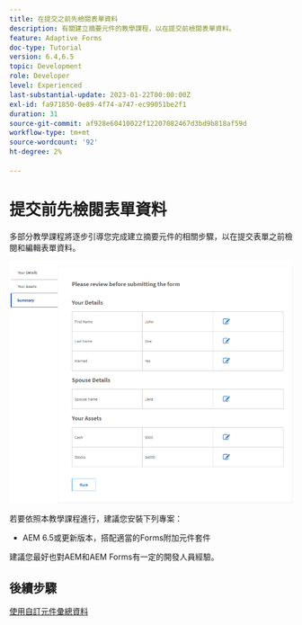 ```yaml
---
title: 在提交之前先檢閱表單資料
description: 有關建立摘要元件的教學課程，以在提交前檢閱表單資料。
feature: Adaptive Forms
doc-type: Tutorial
version: 6.4,6.5
topic: Development
role: Developer
level: Experienced
last-substantial-update: 2023-01-22T00:00:00Z
exl-id: fa971850-0e89-4f74-a747-ec99051be2f1
duration: 31
source-git-commit: af928e60410022f12207082467d3bd9b818af59d
workflow-type: tm+mt
source-wordcount: '92'
ht-degree: 2%

---
```


# 提交前先檢閱表單資料

多部分教學課程將逐步引導您完成建立摘要元件的相關步驟，以在提交表單之前檢閱和編輯表單資料。

![review-form-data](assets/review-form-data.png)

若要依照本教學課程進行，建議您安裝下列專案：

* AEM 6.5或更新版本，搭配適當的Forms附加元件套件

建議您最好也對AEM和AEM Forms有一定的開發人員經驗。

## 後續步驟

[使用自訂元件彙總資料](./create-component.md)